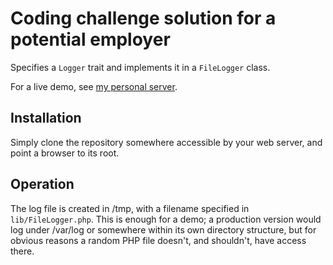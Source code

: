 # Coding challenge solution for a potential employer

Specifies a `Logger` trait and implements it in a `FileLogger` class.

For a live demo, see [my personal server](https://www.rdancer.org/reciteme-coding-challenge/).

## Installation

Simply clone the repository somewhere accessible by your web server, and point a browser to its root.

## Operation

The log file is created in /tmp, with a filename specified in
`lib/FileLogger.php`. This is enough for a demo; a production version would log
under /var/log or somewhere within its own directory structure, but for obvious
reasons a random PHP file doesn't, and shouldn't, have access there.
